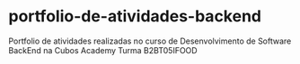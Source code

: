 # portfolio-de-atividades-backend
 Portfolio de atividades realizadas no curso de Desenvolvimento de Software BackEnd na Cubos Academy Turma B2BT05IFOOD
